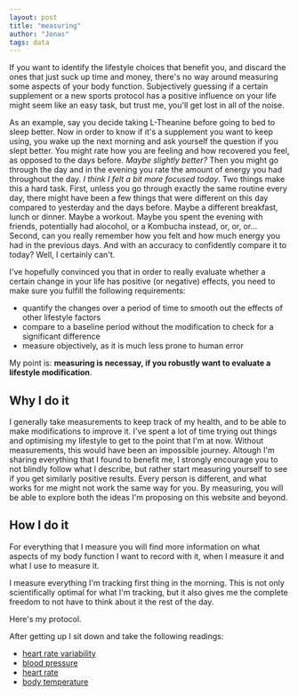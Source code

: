 ```yaml
---
layout: post
title: "measuring"
author: "Jonas"
tags: data
---
```


If you want to identify the lifestyle choices that benefit you, and discard the ones that just suck up time and money, there's no way around measuring some aspects of your body function. Subjectively guessing if a certain supplement or a new sports protocol has a positive influence on your life might seem like an easy task, but trust me, you'll get lost in all of the noise. 

As an example, say you decide taking L-Theanine before going to bed to sleep better. Now in order to know if it's a supplement you want to keep using, you wake up the next morning and ask yourself the question if you slept better. You might rate how you are feeling and how recovered you feel, as opposed to the days before.
*Maybe slightly better?*
Then you might go through the day and in the evening you rate the amount of energy you had throughout the day.
*I think I felt a bit more focused today*.
Two things make this a hard task. First, unless you go through exactly the same routine every day, there might have been a few things that were different on this day compared to yesterday and the days before. Maybe a different breakfast, lunch or dinner. Maybe a workout. Maybe you spent the evening with friends, potentially had alocohol, or a Kombucha instead, or, or, or... Second, can you really remember how you felt and how much energy you had in the previous days. And with an accuracy to confidently compare it to today? Well, I certainly can't.

I've hopefully convinced you that in order to really evaluate whether a certain change in your life has positive (or negative) effects, you need to make sure you fulfill the following requirements:
- quantify the changes over a period of time to smooth out the effects of other lifestyle factors
- compare to a baseline period without the modification to check for a significant difference
- measure objectively, as it is much less prone to human error

My point is: **measuring is necessay, if you robustly want to evaluate a lifestyle modification**.

## Why I do it

I generally take measurements to keep track of my health, and to be able to make modifications to improve it.
I've spent a lot of time trying out things and optimising my lifestyle to get to the point that I'm at now. Without measurements, this would have been an impossible journey. Altough I'm sharing everything that I found to benefit me, I strongly encourage you to not blindly follow what I describe, but rather start measuring yourself to see if you get similarly positive results. Every person is different, and what works for me might not work the same way for you. By measuring, you will be able to explore both the ideas I'm proposing on this website and beyond.

## How I do it

For everything that I measure you will find more information on what aspects of my body function I want to record with it, when I measure it and what I use to measure it. 

I measure everything I'm tracking first thing in the morning. This is not only scientifically optimal for what I'm tracking, but it also gives me the complete freedom to not have to think about it the rest of the day. 

Here's my protocol.


After getting up I sit down and take the following readings: 
- [heart rate variability](/hidden_posts/measurements/2023-12-19-HRV.html)
- [blood pressure](/hidden_posts/measurements/2023-12-19-BloodPressure.html)
- [heart rate](/hidden_posts/measurements/2023-12-19-HeartRate.html)
- [body temperature](/hidden_posts/measurements/2023-12-19-Temperature.html)
